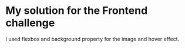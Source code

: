 # My solution for the Frontend challenge

I used flexbox and background property for the image and hover effect.





